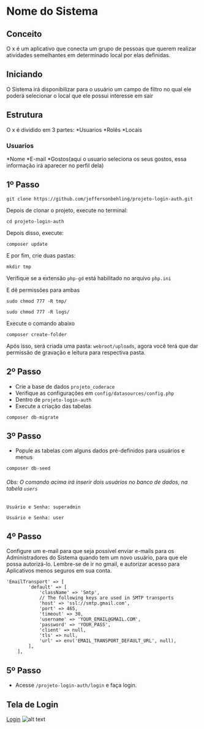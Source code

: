 # Nome do Sistema

## Conceito

O x é um aplicativo que conecta um grupo de pessoas que querem realizar atividades semelhantes em determinado local por elas definidas.

## Iniciando

O Sistema irá disponibilizar para o usuário um campo de filtro no qual ele poderá selecionar o local que ele possui interesse em sair

## Estrutura

O x é dividido em 3 partes:
*Usuarios
*Rolês
*Locais

### Usuarios
*Nome
*E-mail
*Gostos(aqui o usuario seleciona os seus gostos, essa informação irá aparecer no perfil dela)

## 1º Passo
```
git clone https://github.com/jeffersonbehling/projeto-login-auth.git
```
Depois de clonar o projeto, execute no terminal:
```
cd projeto-login-auth
```
Depois disso, execute: 
```
composer update
```
E por fim, crie duas pastas:
```
mkdir tmp
```
Verifique se a extensão ```php-gd``` está habilitado no arquivo ```php.ini```

E dê permissões para ambas
```
sudo chmod 777 -R tmp/
```
```
sudo chmod 777 -R logs/
```
Execute o comando abaixo
```
composer create-folder
```
Após isso, será criada uma pasta: ```webroot/uploads```, agora você terá que dar permissão de gravação e leitura para respectiva pasta.

## 2º Passo
- Crie a base de dados ```projeto_coderace```
- Verifique as configurações em ```config/datasources/config.php```
- Dentro de ```projeto-login-auth```
- Execute a criação das tabelas
```
composer db-migrate
```

## 3º Passo
- Popule as tabelas com alguns dados pré-definidos para usuários e menus

```
composer db-seed
```

###### Obs: O comando acima irá inserir dois usuários no banco de dados, na tabela ```users```
`Usuário e Senha: superadmin`

`Usuário e Senha: user` 

## 4º Passo
Configure um e-mail para que seja possível enviar e-mails para os Administradores do Sistema quando tem um novo usuário, para que ele possa autorizá-lo. Lembre-se de ir no gmail, e autorizar acesso para Aplicativos menos seguros em sua conta.
```
'EmailTransport' => [
        'default' => [
            'className' => 'Smtp',
            // The following keys are used in SMTP transports
            'host' => 'ssl://smtp.gmail.com',
            'port' => 465,
            'timeout' => 30,
            'username' => 'YOUR_EMAIL@GMAIL.COM',
            'password' => 'YOUR_PASS',
            'client' => null,
            'tls' => null,
            'url' => env('EMAIL_TRANSPORT_DEFAULT_URL', null),
        ],
    ],
```

## 5º Passo
- Acesse ```/projeto-login-auth/login``` e faça login.

## Tela de Login

[Login](https://github.com/jeffersonbehling/projeto-login-auth/blob/master/webroot/img/screenshots/login.png)
![alt text](https://github.com/jeffersonbehling/projeto-login-auth/blob/master/webroot/img/screenshots/login.png)
